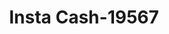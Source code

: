---
f_zip-code: 43946
f_state-code: OH
title: Insta Cash-19567
f_phone: 740-483-2274
f_city-only: Sardis
f_address: 40019 State Rt 7 A Sardis
f_location-unique-id: '19567'
slug: insta-cash-19567
updated-on: '2024-05-30T13:46:58.046Z'
created-on: '2024-05-30T13:36:59.803Z'
published-on: '2024-05-30T13:54:32.469Z'
f_city-state: cms/city/sardis-oh.md
f_company: cms/company/insta-cash.md
f_state: cms/state/ohio.md
layout: '[payday-loan].html'
tags: payday-loan
---